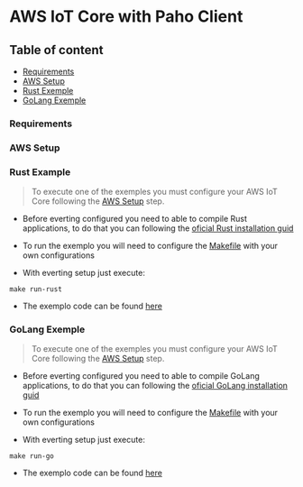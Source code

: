 # AWS IoT Core with Paho Client

## Table of content

- [Requirements](#requirements)
- [AWS Setup](#aws-setup)
- [Rust Exemple](#rust-example)
- [GoLang Exemple](#golang-exemple)

### Requirements

### AWS Setup

### Rust Example
> To execute one of the exemples you must configure your AWS IoT Core following the [AWS Setup](#aws-setup) step.

- Before everting configured you need to able to compile Rust applications, to do that you can following the [oficial Rust installation guid](https://www.rust-lang.org/learn/get-started)

- To run the exemplo you will need to configure the [Makefile](https://github.com/tointernet/aws.iot.core.and.paho.client/blob/main/Makefile) with your own configurations

- With everting setup just execute:

```
make run-rust
```

- The exemplo code can be found [here](https://github.com/tointernet/aws.iot.core.and.paho.client/tree/main/rust)

### GoLang Exemple
> To execute one of the exemples you must configure your AWS IoT Core following the [AWS Setup](#aws-setup) step.

- Before everting configured you need to able to compile GoLang applications, to do that you can following the [oficial GoLang installation guid](https://go.dev/learn/)

- To run the exemplo you will need to configure the [Makefile](https://github.com/tointernet/aws.iot.core.and.paho.client/blob/main/Makefile) with your own configurations

- With everting setup just execute:

```
make run-go
```

- The exemplo code can be found [here](https://github.com/tointernet/aws.iot.core.and.paho.client/tree/main/golang)

